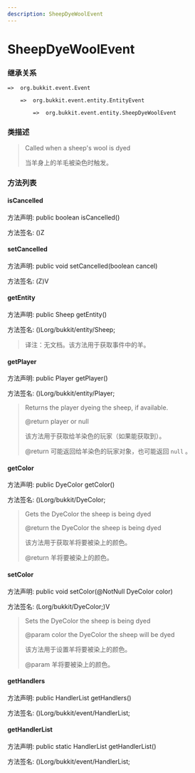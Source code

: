 ```yaml
---
description: SheepDyeWoolEvent
---
```


# SheepDyeWoolEvent

### 继承关系

    =>  org.bukkit.event.Event

        =>  org.bukkit.event.entity.EntityEvent

            =>  org.bukkit.event.entity.SheepDyeWoolEvent

### 类描述

> Called when a sheep's wool is dyed
>
> 当羊身上的羊毛被染色时触发。

### 方法列表

#### isCancelled

方法声明: public boolean isCancelled()

方法签名: ()Z

#### setCancelled

方法声明: public void setCancelled(boolean cancel)

方法签名: (Z)V

#### getEntity

方法声明: public Sheep getEntity()

方法签名: ()Lorg/bukkit/entity/Sheep;

> 译注：无文档。该方法用于获取事件中的羊。

#### getPlayer

方法声明: public Player getPlayer()

方法签名: ()Lorg/bukkit/entity/Player;

> Returns the player dyeing the sheep, if available.
>
> @return player or null
>
> 该方法用于获取给羊染色的玩家（如果能获取到）。
>
> @return 可能返回给羊染色的玩家对象，也可能返回 `null` 。

#### getColor

方法声明: public DyeColor getColor()

方法签名: ()Lorg/bukkit/DyeColor;

> Gets the DyeColor the sheep is being dyed
>
> @return the DyeColor the sheep is being dyed
>
> 该方法用于获取羊将要被染上的颜色。
>
> @return 羊将要被染上的颜色。

#### setColor

方法声明: public void setColor(@NotNull DyeColor color)

方法签名: (Lorg/bukkit/DyeColor;)V

> Sets the DyeColor the sheep is being dyed
>
> @param color the DyeColor the sheep will be dyed
>
> 该方法用于设置羊将要被染上的颜色。
>
> @param 羊将要被染上的颜色。

#### getHandlers

方法声明: public HandlerList getHandlers()

方法签名: ()Lorg/bukkit/event/HandlerList;

#### getHandlerList

方法声明: public static HandlerList getHandlerList()

方法签名: ()Lorg/bukkit/event/HandlerList;